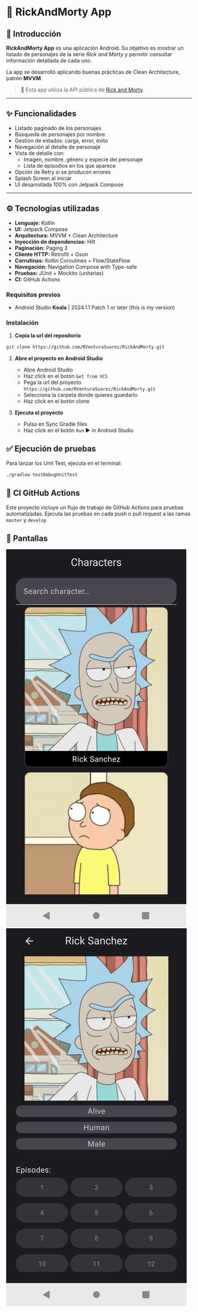 # 🧪 RickAndMorty App

## 📖 Introducción

**RickAndMorty App** es una aplicación Android. Su objetivo es mostrar un listado de personajes de la serie *Rick and Morty* y permitir consultar información detallada de cada uno.

La app se desarrolló aplicando buenas prácticas de Clean Architecture, patrón **MVVM**.

> 📝 Esta app utiliza la API pública de [Rick and Morty](https://rickandmortyapi.com/).

---

## ✨ Funcionalidades

- Listado paginado de los personajes
- Búsqueda de personajes por nombre
- Gestión de estados: carga, error, éxito
- Navegación al detalle de personaje
- Vista de detalle con:
  - Imagen, nombre, género y especie del personaje
  - Lista de episodios en los que aparece
- Opción de Retry si se producen errores
- Splash Screen al iniciar
- UI desarrollada 100% con Jetpack Compose

---

## ⚙️ Tecnologías utilizadas

- **Lenguaje:** Kotlin
- **UI:** Jetpack Compose
- **Arquitectura:** MVVM + Clean Architecture
- **Inyección de dependencias:** Hilt
- **Paginación:** Paging 3
- **Cliente HTTP:** Retrofit + Gson
- **Corrutinas:** Kotlin Coroutines + Flow/StateFlow
- **Navegación:** Navigation Compose with Type-safe
- **Pruebas:** JUnit + Mockito (unitarias)
- **CI:** GitHub Actions


### Requisitos previos

- Android Studio **Koala** | 2024.1.1 Patch 1 or later (this is my version)

### Instalación

1. **Copia la url del repositorio**

```sh
git clone https://github.com/RVenturaSuarez/RickAndMorty.git
```

2. **Abre el proyecto en Android Studio**

   - Abre Android Studio
   - Haz click en el botón `Get from VCS`
   - Pega la url del proyecto `https://github.com/RVenturaSuarez/RickAndMorty.git`
   - Selecciona la carpeta donde quieres guardarlo
   - Haz click en el botón clone

3. **Ejecuta el proyecto**

   - Pulsa en Sync Gradle files
   - Haz click en el botón `Run` ▶️ in Android Studio

## ✅ Ejecución de pruebas

Para lanzar los Unit Test, ejecuta en el terminal:

```sh
./gradlew testDebugUnitTest
```

## 🔧 CI GitHub Actions

Este proyecto incluye un flujo de trabajo de GitHub Actions para pruebas automatizadas. Ejecuta las pruebas en cada push o pull request a las ramas `master` y `develop`


## 📸 Pantallas

![Demo](assets/Screenshoot_1.png)
![Demo](assets/Screenshoot_2.png)
